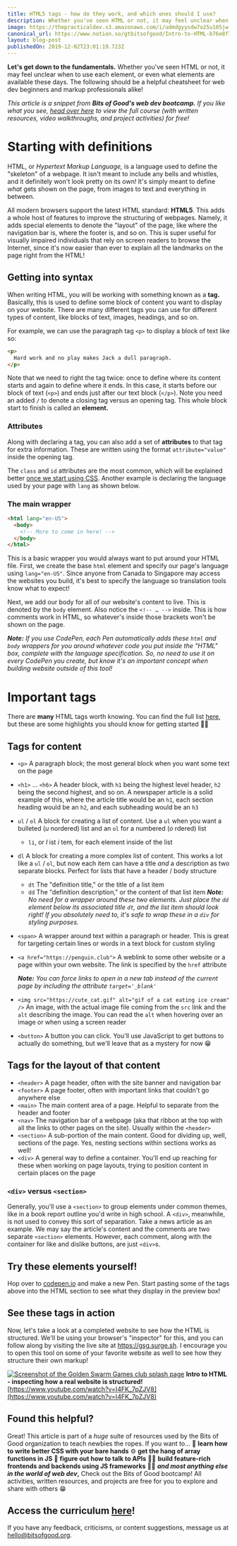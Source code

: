 ```yaml
---
title: HTML5 tags - how do they work, and which ones should I use?
description: Whether you've seen HTML or not, it may feel unclear when to use each element, or even what elements are available these days.
image: https://thepracticaldev.s3.amazonaws.com/i/udmdgyysdw7o25u105jw.png
canonical_url: https://www.notion.so/gtbitsofgood/Intro-to-HTML-b76e8f767a8f428989e68d7c09fd4dc3
layout: blog-post
publishedOn: 2019-12-02T23:01:19.723Z
---
```


**Let's get down to the fundamentals.** Whether you've seen HTML or not, it may feel unclear when to use each element, or even what elements are available these days. The following should be a helpful cheatsheet for web dev beginners and markup professionals alike!

_This article is a snippet from **Bits of Good's web dev bootcamp.** If you like what you see, [head over here](https://www.notion.so/gtbitsofgood/Curriculum-ca431096426b4fd1968ac49121ff2fdb) to view the full course (with written resources, video walkthroughs, and project activities) for free!_

# Starting with definitions

HTML, or _Hypertext Markup Language,_ is a language used to define the "skeleton" of a webpage. It isn't meant to include any bells and whistles, and it definitely won't look pretty on its own! It's simply meant to define _what_ gets shown on the page, from images to text and everything in between.

All modern browsers support the latest HTML standard: **HTML5**. This adds a whole host of features to improve the structuring of webpages. Namely, it adds special elements to denote the "layout" of the page, like where the navigation bar is, where the footer is, and so on. This is super useful for visually impaired individuals that rely on screen readers to browse the Internet, since it's now easier than ever to explain all the landmarks on the page right from the HTML!

## Getting into syntax

When writing HTML, you will be working with something known as a **tag.** Basically, this is used to define some block of content you want to display on your website. There are many different tags you can use for different types of content, like blocks of text, images, headings, and so on.

For example, we can use the paragraph tag `<p>` to display a block of text like so:

```html
<p>
  Hard work and no play makes Jack a dull paragraph.
</p>
```

Note that we need to right the tag twice: once to define where its content starts and again to define where it ends. In this case, it starts before our block of text (`<p>`) and ends just after our text block (`</p>`). Note you need an added `/` to denote a closing tag versus an opening tag. This whole block start to finish is called an **element.**

### Attributes

Along with declaring a tag, you can also add a set of **attributes** to that tag for extra information. These are written using the format `attribute="value"` inside the opening tag.

The `class` and `id` attributes are the most common, which will be explained better [once we start using CSS](https://www.notion.so/gtbitsofgood/CSS-Overview-and-specificity-519611a09c684d85910f40a3e00fcb06). Another example is declaring the language used by your page with `lang` as shown below.

### The main wrapper

```html
<html lang="en-US">
  <body>
    <!-- More to come in here! -->
  </body>
</html>
```

This is a basic wrapper you would always want to put around your HTML file. First, we create the base `html` element and specify our page's language using `lang="en-US"`. Since anyone from Canada to Singapore may access the websites you build, it's best to specify the language so translation tools know what to expect!

Next, we add our body for all of our website's content to live. This is denoted by the `body` element. Also notice the `<!-- … -->` inside. This is how comments work in HTML, so whatever's inside those brackets won't be shown on the page.

_**Note:** If you use CodePen, each Pen automatically adds these `html` and `body` wrappers for you around whatever code you put inside the "HTML" box, complete with the language specification. So, no need to use it on every CodePen you create, but know it's an important concept when building website outside of this tool!_

# Important tags

There are **many** HTML tags worth knowing. You can find the full list [here](https://www.tutorialrepublic.com/html-reference/html5-tags.php), but these are some highlights you should know for getting started 🏃‍♂️

## Tags for content

- `<p>` A paragraph block; the most general block when you want some text on the page
- `<h1>` ... `<h6>` A header block, with `h1` being the highest level header, `h2` being the second highest, and so on. A newspaper article is a solid example of this, where the article title would be an `h1`, each section heading would be an `h2`, and each subheading would be an `h3`
- `ul` / `ol` A block for creating a list of content. Use a `ul` when you want a bulleted (_u_ nordered) list and an `ol` for a numbered (_o_ rdered) list
  - `li`, or _l_ ist _i_ tem, for each element inside of the list
- `dl` A block for creating a more complex list of content. This works a lot like a `ul` / `ol`, but now each item can have a title _and_ a description as two separate blocks. Perfect for lists that have a header / body structure
  - `dt` The "definition title," or the title of a list item
  - `dd` The "definition description," or the content of that list item
    _**Note:** No need for a wrapper around these two elements. Just place the `dd` element below its associated title `dt`, and the list item should look right! If you absolutely need to, it's safe to wrap these in a `div` for styling purposes._
- `<span>` A wrapper around text within a paragraph or header. This is great for targeting certain lines or words in a text block for custom styling
- `<a href="https://penguin.club">` A weblink to some other website or a page within your own website. The link is specified by the `href` attribute

  _**Note:** You can force links to open in a new tab instead of the current page by including the attribute `target='_blank'`_

- `<img src="https://cute_cat.gif" alt="gif of a cat eating ice cream" />` An image, with the actual image file coming from the `src` link and the `alt` describing the image. You can read the `alt` when hovering over an image or when using a screen reader
- `<button>` A button you can click. You'll use JavaScript to get buttons to actually do something, but we'll leave that as a mystery for now 😁

## Tags for the layout of that content

- `<header>` A page header, often with the site banner and navigation bar
- `<footer>` A page footer, often with important links that couldn't go anywhere else
- `<main>` The main content area of a page. Helpful to separate from the header and footer
- `<nav>` The navigation bar of a webpage (aka that ribbon at the top with all the links to other pages on the site). Usually within the `<header>`
- `<section>` A sub-portion of the main content. Good for dividing up, well, sections of the page. Yes, nesting sections within sections works as well!
- `<div>` A general way to define a container. You'll end up reaching for these when working on page layouts, trying to position content in certain places on the page

### `<div>` versus `<section>`

Generally, you'll use a `<section>` to group elements under common themes, like in a book report outline you'd write in high school. A `<div>`, meanwhile, is not used to convey this sort of separation. Take a news article as an example. We may say the article's content and the comments are two separate `<section>` elements. However, each comment, along with the container for like and dislike buttons, are just `<div>`s.

## Try these elements yourself!

Hop over to [codepen.io](http://codepen.io) and make a new Pen. Start pasting some of the tags above into the HTML section to see what they display in the preview box!

## See these tags in action

Now, let's take a look at a completed website to see how the HTML is structured. We'll be using your browser's "inspector" for this, and you can follow along by visiting the live site at https://gsg.surge.sh. I encourage you to open this tool on some of your favorite website as well to see how they structure their own markup!

[![Screenshot of the Golden Swarm Games club splash page](http://img.youtube.com/vi/I4FK_7pZJV8/0.jpg)](http://www.youtube.com/watch?v=I4FK_7pZJV8 'Intro to HTML - inspecting how a real website is structured!')
**Intro to HTML - inspecting how a real website is structured!**
[https://www.youtube.com/watch?v=I4FK_7pZJV8](https://www.youtube.com/watch?v=I4FK_7pZJV8)

## Found this helpful?

Great! This article is part of a _huge_ suite of resources used by the Bits of Good organization to teach newbies the ropes. If you want to...
💅 **learn how to write better CSS with your bare hands**
⚙️ **get the hang of array functions in JS**
📶 **figure out how to talk to APIs**
👩‍💻 **build feature-rich frontends and backends using JS frameworks**
🏃‍♂️ **_and most anything else in the world of web dev_,**
Check out the Bits of Good bootcamp! All activities, written resources, and projects are free for you to explore and share with others 😁

## Access the curriculum [here](https://www.notion.so/gtbitsofgood/Curriculum-ca431096426b4fd1968ac49121ff2fdb)!

If you have any feedback, criticisms, or content suggestions, message us at hello@bitsofgood.org.

